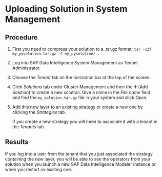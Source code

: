 <!-- loio70c7622a03da41efbe2013b141a082ed -->

<link rel="stylesheet" type="text/css" href="../css/sap-icons.css"/>

# Uploading Solution in System Management



## Procedure

1.  First you need to compress your solution to a .tar.gz format: `tar -czf my_pysolution.tar.gz -C my_pysolution/ .`

2.  Log into SAP Data Intelligence System Management as Tenant Administrator.

3.  Choose the *Tenant* tab on the horizontal bar at the top of the screen.

4.  Click *Solutions* tab under Cluster Management and then the :heavy_plus_sign: \(Add Solution\) to create a new solution. Give a name in the *File name* field and find the `my_solution.tar.gz` file in your system and click *Open*.

5.  Add this new layer to an existing strategy or create a new one by clicking the *Strategies* tab.

    If you create a new strategy you will need to associate it with a tenant in the *Tenants* tab.




<a name="loio70c7622a03da41efbe2013b141a082ed__result_d4r_t5m_n2b"/>

## Results

If you log into a user from the tenant that you just associated the strategy containing the new layer, you will be able to see the operators from your solution when you launch a new SAP Data Intelligence Modeler instance or when you restart an existing one.


